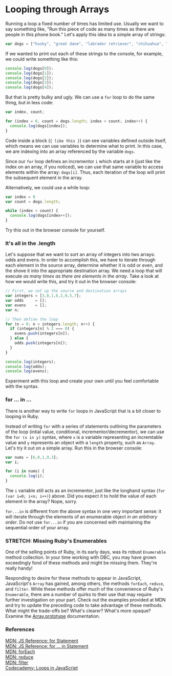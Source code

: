 # Looping through Arrays

Running a loop a fixed number of times has limited use.  Usually we want to say something like, "Run this piece of code as many times as there are people in this phone book."  Let's apply this idea to a simple array of strings:

```javascript
var dogs = ["husky", "great dane", "labrador retriever", "chihuahua", "terrier"];
```

If we wanted to print out each of these strings to the console, for example, we could write something like this:

```javascript
console.log(dogs[0]);
console.log(dogs[1]);
console.log(dogs[2]);
console.log(dogs[3]);
console.log(dogs[4]);
```

But that is pretty bulky and ugly. We can use a `for` loop to do the same thing, but in less code:

```javascript
var index, count;

for (index = 0, count = dogs.length; index < count; index++) {
  console.log(dogs[index]);
}
```

Code inside a block (`{ like this }`) can see variables defined outside itself, which means we can use variables to determine what to print. In this case, we are indexing into an array referenced by the variable `dogs`.

Since our `for` loop defines an incrementor `i` which starts at `0` (just like the index on an array, if you noticed), we can use that same variable to access elements within the array: `dogs[i]`. Thus, each iteration of the loop will print the subsequent element in the array.

Alternatively, we could use a while loop:

```javascript
var index = 0
var count = dogs.length;

while (index < count) {
  console.log(dogs[index++]);
}
```


Try this out in the browser console for yourself.

### It's all in the .length

Let's suppose that we want to sort an array of integers into two arrays: odds and evens.  In order to accomplish this, we have to iterate through each element in the source array, determine whether it is odd or even, and the shove it into the appropriate destination array.  We need a loop that will execute *as many times as there are elements in the array*.  Take a look at how we would write this, and try it out in the browser console:

```javascript
// First, we set up the source and destination arrays
var integers = [3,8,1,6,2,0,5,7];
var odds     = [];
var evens    = [];
var n;

// Then define the loop
for (n = 0; n < integers.length; n++) {
  if (integers[n] % 2 === 0) {
    evens.push(integers[n]);
  } else {
    odds.push(integers[n]);
  }
}

console.log(integers);
console.log(odds);
console.log(evens);
```

Experiment with this loop and create your own until you feel comfortable with the syntax.

### for ... in ...

There is another way to write `for` loops in JavaScript that is a bit closer to looping in Ruby.

Instead of writing `for` with a series of statements outlining the parameters of the loop (intial value, conditional, incrementor/decrementor), we can use the `for (x in y)` syntax, where `x` is a variable representing an incremtable value and `y` represents an object with a `length` property, such as `Array`. Let's try it out on a simple array. Run this in the browser console:

```javascript
var nums = [6,0,1,9,3];
var i;

for (i in nums) {
  console.log(i);
}
```

The `i` variable still acts as an incrementor, just like the longhand syntax (`for (var i=0; i<n; i++)`) above.  Did you expect it to hold the value of each element in the array?  Nope, sorry.

`for...in` is different from the above syntax in one very important sense: it will iterate through the elements of an enumerable object *in an arbitrary order*.  Do not use `for...in` if you are concerned with maintaining the sequential order of your array.

### **STRETCH:** Missing Ruby's Enumerables

One of the selling points of Ruby, in its early days, was its robust `Enumerable` method collection. In your time working with DBC, you may have grown exceedingly fond of these methods and might be missing them. They're really handy!

Responding to desire for these methods to appear in JavaScript, JavaScript's `Array` has gained, among others, the methods `forEach`, `reduce`, and `filter`. While these methods offer much of the convenience of Ruby's `Enumerable`, there are a number of quirks to their use that may require further investigation on your part. Check out the examples provided at MDN and try to update the preceding code to take advantage of these methods. What might the trade-offs be? What's clearer? What's more opaque? Examine the [Array.prototype](https://developer.mozilla.org/en-US/docs/Web/JavaScript/Reference/Global_Objects/Array) documentation.

### References

[MDN: JS Reference: for Statement](https://developer.mozilla.org/en/JavaScript/Reference/Statements/for)<br>
[MDN: JS Reference: for ... in Statement](https://developer.mozilla.org/en/JavaScript/Reference/Statements/for...in)<br>
[MDN: forEach](https://developer.mozilla.org/en-US/docs/Web/JavaScript/Reference/Global_Objects/Array/forEach)  
[MDN: reduce](https://developer.mozilla.org/en-US/docs/Web/JavaScript/Reference/Global_Objects/Array/Reduce)  
[MDN: filter](https://developer.mozilla.org/en-US/docs/Web/JavaScript/Reference/Global_Objects/Array/filter)  
[Codecademy: Loops in JavaScript](http://www.codecademy.com/courses/loops)
